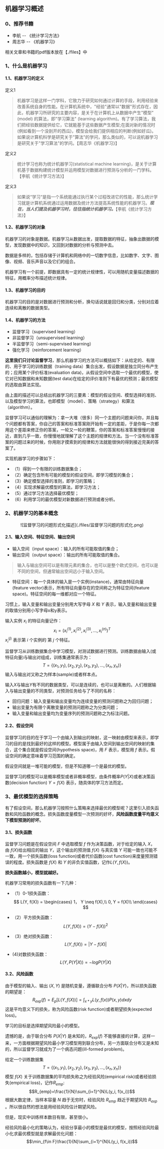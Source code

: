 ## 机器学习概述
### 0、推荐书籍
* 李航 -- 《统计学习方法》
* 周志华 -- 《机器学习》

相关文章和书籍的pdf版本放在【./files】中

### 1、什么是机器学习
#### 1.1、机器学习的定义
定义1
> 机器学习是这样一门学科，它致力于研究如何通过计算的手段，利用经验来改善系统自身的性能。在计算机系统中，"经验"通常以"数据"形式存在，因此，机器学习所研究的主要内容，是关于在计算机上从数据中产生"模型" (model) 的算法，即"学习算法" (learning algorithm)。有了学习算法，我们把经验数据提供给它，它就能基于这些数据产生模型;在面对新的情况时(例如看到一个没剖开的西瓜)，模型会给我们提供相应的判断(例如好瓜)。如果说计算机科学是研究关于"算法"的学问，那么类似的，可以说机器学习是研究关于"学习算法"的学问。【周志华《机器学习》】

定义2
> 统计学习也称为统计机器学习(statistical machine learning)，是关于计算机基于数据构建统计模型并运用模型对数据进行预测与分析的一门学科。【李航《统计学习方法》】

定义3
> 如果说“学习“是指一个系统能通过执行某个过程改进它的性能，那么统计学习就是计算机系统通过运用数据及统计方法提高系统性能的机器学习。***现在，当人们提及机器学习时，往往指统计机器学习。***【李航《统计学习方法》】

#### 1.2、机器学习的对象
机器学习的对象是数据。机器学习从数据出发，提取数据的特征，抽象出数据的模型，发现数据中的知识，又回到对数据的分析与预测中去。

数据是多样的，包括存储于计算机和网络中的一切数字信息，比如数字、文字、图像、视频、音乐声音以及它们的组合。

机器学习有一个前提，即数据具有一定的统计规律性，可以用随机变量描述数据的特征，用概率分布描述统计规律。

#### 1.3、机器学习的目的
机器学习的目的是对数据进行预测和分析，换句话说就是回归和分类，分别对应着连续和离散的数据类型。

#### 1.4、机器学习的方法
* 监督学习（supervised learning）
* 非监督学习（unsupervised learning）
* 半监督学习（semi-supervised learning）
* 强化学习（reinforcement learning）

**这里我们只讨论监督学习**，那么机器学习的方法可以概括如下：从给定的、有限的、用于学习的训练数据（training data）集合出发，假设数据是独立同分布产生的；应用某个评价标准(evaluation data)，从假设空间中选取一个最优的模型，使它对已知数据和未知数据(test data)在给定的评价准则下有最优的预测；最优模型的选取由算法实现。

由上面的描述可以总结出机器学习的三要素：模型的假设空间、模型选择的准则、以及模型学习的算法，也即模型（model）、策略（strategy）和算法（algorithm）。

监督学习可以通俗的理解为：拿一大堆（很多）同一个主题的问题来问你，并且每个问题都有答案，你自己的答案和标准答案刚开始有一定的差距，于是你每一次都用这个差距来修正你的答案，一轮又一轮的鞭策，你的答案和标准答案慢慢的接近，直到几乎一致，你慢慢地就理解了这个主题的规律和方法。当一个没有标准答案的问题过来的时候，你用刚才摸索到的规律和方法就能很快的得到接近完美的答案了。

实现机器学习的步骤如下：

* （1）得到一个有限的训练数据集合；
* （2）确定包含所有可能的模型的假设空间，即学习模型的集合；
* （3）确定模型选择的准则，即学习的策略；
* （4）实现求解最优模型的算法，即学习方法；
* （5）通过学习方法选择最优模型；
* （6）利用学习的最优模型对新数据进行预测或者分析。

### 2、机器学习的基本概念
<center>![监督学习的问题形式化描述](./files/监督学习问题的形式化.png)</center>

#### 2.1、输入空间、特征空间、输出空间

* 输入空间（input space）：输入的所有可能取值的集合；
* 输出空间（output space）：输出的所有可能取值的集合。


> 输入与输出空间可以是有限元素的集合，也可以是整个欧式空间，也可以是不同的空间，但通常输出空间远小于输入空间。

* 特征空间：每一个具体的输入是一个实例(instance)，通常由特征向量(feature vector)表示，所有特征向量存在的空间称之为特征空间(feature space)。特征空间的每一维都对应一个特征。

习惯上，输入变量和输出变量分别用大写字母 $X$ 和 $Y$ 表示，输入变量和输出变量的取值分别用小写字母x和y表示。

输入实例 $x_i$ 的特征向量记作：
$$x_i = (x_i^{(1)}, x_i^{(2)}, x_i^{(3)}, ..., x_i^{(n)})^T$$
$x_i^{(j)}$ 表示第 $i$ 个实例的 第 $j$ 个特征。

监督学习从训练数据集合中学习模型，对测试数据进行预测。训练数据由输入(或特征向量)与输出对组成，训练集通常表示为：
$$T = \{(x_1, y_1), (x_2, y_2), (x_3, y_3), ..., (x_n, y_n)\}$$
输入与输出对又称之为样本(sample)或者样本点。

输入$X$与输出$Y$有不同的数据类型，可以是连续的，也可以是离散的。人们根据输入与输出变量的不同类型，对预测任务给与了不同的名称：

* 回归问题：输入变量和输出变量均为连续变量的预测问题称之为回归问题；
* 输出变量为有限个离散变量的预测问题称之为分类问题；
* 输入变量和输出变量均为变量序列的预测问题称之为标注问题。

#### 2.2、假设空间
监督学习的目的在于学习一个由输入到输出的映射，这一映射由模型来表示，即学习的目的是找到最好的这样的模型。模型属于由输入空间到输出空间的映射的集合，这个集合就是假设空间(hypothesis space)，用 $F$ 表示，模型用 $f$ 表示。假设空间的确定意味着学习范围的确定。

假设空间就是一堆可能的模型，但是不知道哪一个是最优的模型。

监督学习的模型可以是概率模型或者非概率模型，由条件概率$P(Y|X)$或者决策函数(decision function) $Y = f(X)$ 表示，随具体的学习方法而定。

### 3、最优模型的选择策略
有了假设空间，那么机器学习按照什么策略来选择最优的模型呢？这里引入损失函数和风险函数的概念。损失函数度量模型一次预测的好坏，**风险函数度量平均意义下模型预测的好坏**。

#### 3.1、损失函数
监督学习问题是在假设空间 $F$ 中选取模型 $f$ 作为决策函数，对于给定的输入 $X$，由 $f(X)$给出相应的输出 $Y$，这个输出的预测值 $f(X)$ 与真实值 $Y$ 可能一致也可能不一致，用一个损失函数(loss function)或者代价函数(cost function)来度量预测错误的程度。损失函数是 $f(X)$ 和 $Y$ 的非负实值函数，记作$L(Y, f(X))$。

**损失函数越小，模型就越好。**

机器学习常用的损失函数有一下几种：

* （1）0-1损失函数：
$$
L(Y, f(X)) = 
\begin{cases}
1， Y \neq f(X),\\
0, Y = f(X)\\
\end{cases}
$$

* （2）平方损失函数：
$$L(Y, f(X)) =(Y - f(X))^2$$

* （3）绝对损失函数：
$$L(Y, f(X)) =|Y - f(X)|$$

* (4)对数损失函数：
$$L(Y, P(Y|X)) = -logP(Y|X)$$

#### 3.2、风险函数
由于模型的输入、输出 $(X, Y)$ 是随机变量，遵循联合分布 $P(X|Y)$，所以损失函数的期望是：
$$R_{exp}(f) = E_p[L(Y, f(X))] = \int_{x*y}L(y, f(x))P(x, y)dxdy$$
这是平均意义下的损失，称为风险函数(risk function)或者期望损失(expected loss)。

学习的目标是选择期望风险最小的模型。

遗憾的是，由于联合分布 $P(X|Y)$ 是未知的，$R_{exp}(f)$ 不能够直接的计算，这样一来，一方面根据期望风险最小学习模型用到联合分布，另一方面联合分布又是未知的，所以监督学习就成为了一个病态问题(ill-formed problem)。

给定一个训练数据集$$T = \{(x_1, y_1), (x_2, y_2), (x_3, y_3), ..., (x_n, y_n)\}$$ 模型 $f(X)$ 关于训练数据集的平均损失称之为经验风险(empirical risk)或者经验损失(empirical loss)，记作$R_{emp}$:$$R_{emp}=\frac{1}{N}\sum_{i=1}^{N}L(y_i, f(x_i))$$根据大数定律，当样本容量 $N$ 趋于无穷时，经验风险 $R_{emp}$ 趋近于期望风险 $R_{exp}$ 。所以很自然的想法是用经验风险估计期望风险。

但是，现实中训练样本数目有限，甚至很小。

经验风险最小化的策略认为，经验分享最小的模型是最优的模型，按照经验风险最小化求最优模型就是求解最优化问题：$$\min_{f\in F}\frac{1}{N}\sum_{i=1}^{N}L(y_i, f(x_i))$$







